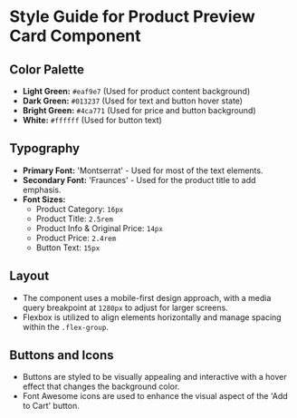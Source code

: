 # Style Guide for Product Preview Card Component

## Color Palette
- **Light Green:** `#eaf9e7` (Used for product content background)
- **Dark Green:** `#013237` (Used for text and button hover state)
- **Bright Green:** `#4ca771` (Used for price and button background)
- **White:** `#ffffff` (Used for button text)

## Typography
- **Primary Font:** 'Montserrat' - Used for most of the text elements.
- **Secondary Font:** 'Fraunces' - Used for the product title to add emphasis.
- **Font Sizes:**
  - Product Category: `16px`
  - Product Title: `2.5rem`
  - Product Info & Original Price: `14px`
  - Product Price: `2.4rem`
  - Button Text: `15px`

## Layout
- The component uses a mobile-first design approach, with a media query breakpoint at `1280px` to adjust for larger screens.
- Flexbox is utilized to align elements horizontally and manage spacing within the `.flex-group`.

## Buttons and Icons
- Buttons are styled to be visually appealing and interactive with a hover effect that changes the background color.
- Font Awesome icons are used to enhance the visual aspect of the 'Add to Cart' button.
